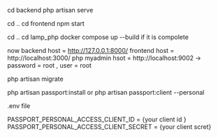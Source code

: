 cd backend 
php artisan serve

cd ..
cd frontend 
npm start


cd ..
cd lamp_php 
docker compose up --build 
if it is compolete


now backend host = http://127.0.0.1:8000/
frontend host = http://localhost:3000/
php myadmin hsot = http://localhost:9002 -> password = root , user = root


php artisan migrate

php artisan passport:install
or
php artisan passport:client --personal

.env file

PASSPORT_PERSONAL_ACCESS_CLIENT_ID = {your client id }
PASSPORT_PERSONAL_ACCESS_CLIENT_SECRET = {your client scret}